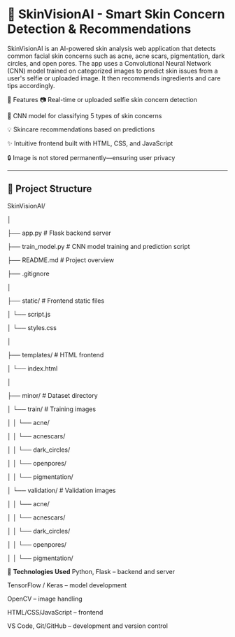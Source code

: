 # 🌸 SkinVisionAI - Smart Skin Concern Detection & Recommendations

SkinVisionAI is an AI-powered skin analysis web application that detects common facial skin concerns such as acne, acne scars, pigmentation, dark circles, and open pores. The app uses a Convolutional Neural Network (CNN) model trained on categorized images to predict skin issues from a user's selfie or uploaded image. It then recommends ingredients and care tips accordingly.

🚀 Features
📷 Real-time or uploaded selfie skin concern detection

🧠 CNN model for classifying 5 types of skin concerns

💡 Skincare recommendations based on predictions

✨ Intuitive frontend built with HTML, CSS, and JavaScript

🔒 Image is not stored permanently—ensuring user privacy

---

## 📁 Project Structure
SkinVisionAI/

│

├── app.py                  # Flask backend server

├── train_model.py          # CNN model training and prediction script

├── README.md               # Project overview

├── .gitignore

│

├── static/                 # Frontend static files

│  └── script.js

│  └── styles.css

│

├── templates/              # HTML frontend

│  └── index.html

│

├── minor/                  # Dataset directory

│  └── train/              # Training images

│  │ └── acne/

│  │ └── acnescars/

│  │ └── dark_circles/

│  │ └── openpores/

│  │ └── pigmentation/

│  └── validation/         # Validation images

│ │ └── acne/

│ │ └── acnescars/

│ │ └── dark_circles/

│ │ └── openpores/

│ │ └── pigmentation/










🧪 **Technologies Used**
Python, Flask – backend and server

TensorFlow / Keras – model development

OpenCV – image handling

HTML/CSS/JavaScript – frontend

VS Code, Git/GitHub – development and version control


